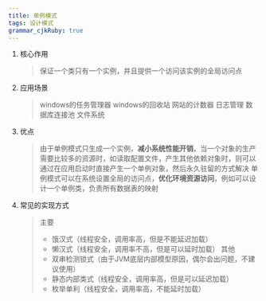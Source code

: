 ```yaml
---
title: 单例模式
tags: 设计模式
grammar_cjkRuby: true
---
```



1. 核心作用
   > 保证一个类只有一个实例，并且提供一个访问该实例的全局访问点
   
2. 应用场景
   > windows的任务管理器
   > windows的回收站
   > 网站的计数器
   > 日志管理
   > 数据库连接池
   > 文件系统
   
3. 优点
   > 由于单例模式只生成一个实例，**减小系统性能开销**，当一个对象的生产需要比较多的资源时，如读取配置文件，产生其他依赖对象时，则可以通过在应用启动时直接产生一个单例对象，然后永久驻留的方式解决
   > 单例模式可以在系统设置全局的访问点，**优化环境资源访问**，例如可以设计一个单例类，负责所有数据表的映射

4. 常见的实现方式
   > 主要
   > * 饿汉式（线程安全，调用率高，但是不能延迟加载）
   > * 懒汉式（线程安全，调用率不高，但是可以延时加载）
   > 其他
   > * 双串检测锁式（由于JVM底层内部模型原因，偶尔会出问题，不建议使用）
   > * 静态内部类式（线程安全，调用率高，但是可以延迟加载）
   > * 枚举单利（线程安全，调用率高，不能延时加载）
     